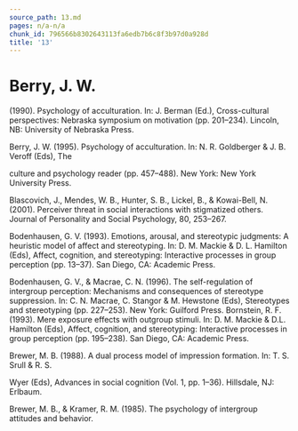 ```yaml
---
source_path: 13.md
pages: n/a-n/a
chunk_id: 796566b8302643113fa6edb7b6c8f3b97d0a928d
title: '13'
---
```

# Berry, J. W.

(1990). Psychology of acculturation. In: J. Berman (Ed.), Cross-cultural perspectives: Nebraska symposium on motivation (pp. 201–234). Lincoln, NB: University of Nebraska Press.

Berry, J. W. (1995). Psychology of acculturation. In: N. R. Goldberger & J. B. Veroff (Eds), The

culture and psychology reader (pp. 457–488). New York: New York University Press.

Blascovich, J., Mendes, W. B., Hunter, S. B., Lickel, B., & Kowai-Bell, N. (2001). Perceiver threat in social interactions with stigmatized others. Journal of Personality and Social Psychology, 80, 253–267.

Bodenhausen, G. V. (1993). Emotions, arousal, and stereotypic judgments: A heuristic model of affect and stereotyping. In: D. M. Mackie & D. L. Hamilton (Eds), Affect, cognition, and stereotyping: Interactive processes in group perception (pp. 13–37). San Diego, CA: Academic Press.

Bodenhausen, G. V., & Macrae, C. N. (1996). The self-regulation of intergroup perception: Mechanisms and consequences of stereotype suppression. In: C. N. Macrae, C. Stangor & M. Hewstone (Eds), Stereotypes and stereotyping (pp. 227–253). New York: Guilford Press. Bornstein, R. F. (1993). Mere exposure effects with outgroup stimuli. In: D. M. Mackie & D.L. Hamilton (Eds), Affect, cognition, and stereotyping: Interactive processes in group perception (pp. 195–238). San Diego, CA: Academic Press.

Brewer, M. B. (1988). A dual process model of impression formation. In: T. S. Srull & R. S.

Wyer (Eds), Advances in social cognition (Vol. 1, pp. 1–36). Hillsdale, NJ: Erlbaum.

Brewer, M. B., & Kramer, R. M. (1985). The psychology of intergroup attitudes and behavior.
